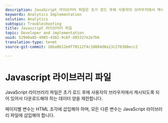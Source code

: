 ```yaml
---
description: JavaScript 라이브러리 파일은 초기 로드 후에 사용자의 브라우저에서 캐시되도록 되어 있어서 다운로드해야 하는 데이터 양을 제한합니다.
keywords: Analytics Implementation
solution: Analytics
subtopic: Troubleshooting
title: Javascript 라이브러리 파일
topic: Developer and implementation
uuid: 52940a85-4905-4302-9c8f-d93327e2e7b6
translation-type: tm+mt
source-git-commit: 16ba0b12e0f70112f4c10804d0a13c278388ecc2

---
```



# Javascript 라이브러리 파일

JavaScript 라이브러리 파일은 초기 로드 후에 사용자의 브라우저에서 캐시되도록 되어 있어서 다운로드해야 하는 데이터 양을 제한합니다.

페이지별 변수는 HTML 조각에 삽입해야 하며, 모든 다른 변수는 JavaScript 라이브러리 파일에 삽입해야 합니다.
